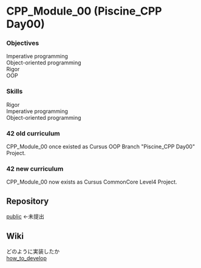 # CPP_Module_00 (Piscine_CPP Day00)


### Objectives

Imperative programming  
Object-oriented programming  
Rigor  
OOP  

### Skills

Rigor  
Imperative programming  
Object-oriented programming  

### 42 old curriculum

CPP_Module_00 once existed as Cursus OOP Branch "Piscine_CPP Day00" Project.  

### 42 new curriculum

CPP_Module_00 now exists as Cursus CommonCore Level4 Project.  


## Repository

[public](https://github.com/mznmk/CPP_Module_00) ←未提出  


## Wiki

どのように実装したか  
[how_to_develop](./how_to_develop.md)  

